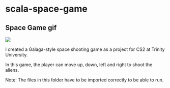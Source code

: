 # scala-space-game

## Space Game gif
![](https://github.com/nhngoc02/scala-space-game/blob/main/demonstration-gif/game_recording.gif)

I created a Galaga-style space shooting game as a project for CS2 at Trinity University. 

In this game, the player can move up, down, left and right to shoot the aliens.

Note: The files in this folder have to be imported correctly to be able to run.
